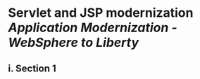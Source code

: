 # **Servlet and JSP modernization**</br>*Application Modernization - WebSphere to Liberty*

## **i. Section 1**